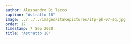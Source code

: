 ```yaml
---
author: Alessandro Di Tecco
caption: "Astratto 18"
image: ../../../images/itakepictures/itp-ph-07-sq.jpg
order: 17
timestamp: 7 Sep 2020
title: "Astratto 18"
---
```

